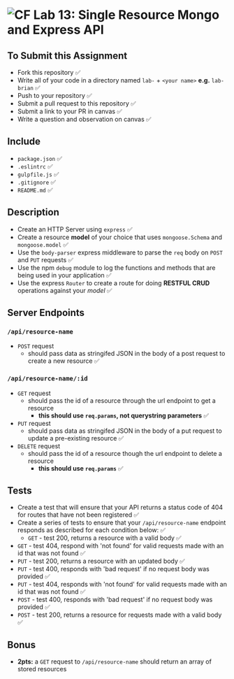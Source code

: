 ![CF](https://camo.githubusercontent.com/70edab54bba80edb7493cad3135e9606781cbb6b/687474703a2f2f692e696d6775722e636f6d2f377635415363382e706e67) Lab 13: Single Resource Mongo and Express API
===

## To Submit this Assignment
  * Fork this repository &#9989;
  * Write all of your code in a directory named `lab-` + `<your name>` **e.g.** `lab-brian` &#9989;
  * Push to your repository &#9989;
  * Submit a pull request to this repository &#9989;
  * Submit a link to your PR in canvas &#9989;
  * Write a question and observation on canvas &#9989;

## Include
  * `package.json` &#9989;
  * `.eslintrc` &#9989;
  * `gulpfile.js` &#9989;
  * `.gitignore` &#9989;
  * `README.md` &#9989;

## Description
  * Create an HTTP Server using `express` &#9989;
  * Create a resource **model** of your choice that uses `mongoose.Schema` and `mongoose.model` &#9989;
  * Use the `body-parser` express middleware to parse the `req` body on `POST` and `PUT` requests &#9989;
  * Use the npm `debug` module to log the functions and methods that are being used in your application &#9989;
  * Use the express `Router` to create a route for doing **RESTFUL CRUD** operations against your _model_ &#9989;

## Server Endpoints
### `/api/resource-name`
* `POST` request
  * should pass data as stringifed JSON in the body of a post request to create a new resource &#9989;

### `/api/resource-name/:id`
* `GET` request
  * should pass the id of a resource through the url endpoint to get a resource
    * **this should use `req.params`, not querystring parameters** &#9989;
* `PUT` request
  * should pass data as stringifed JSON in the body of a put request to update a pre-existing resource &#9989;
* `DELETE` request
  * should pass the id of a resource though the url endpoint to delete a resource
    * **this should use `req.params`** &#9989;

## Tests
* Create a test that will ensure that your API returns a status code of 404 for routes that have not been registered &#9989;
* Create a series of tests to ensure that your `/api/resource-name` endpoint responds as described for each condition below: &#9989;
  * `GET` - test 200, returns a resource with a valid body &#9989;
 * `GET` - test 404, respond with 'not found' for valid requests made with an id that was not found &#9989;
 * `PUT` - test 200, returns a resource with an updated body &#9989;
 * `PUT` - test 400, responds with 'bad request' if no request body was provided &#9989;
 * `PUT` - test 404, responds with 'not found' for valid requests made with an id that was not found &#9989;
 * `POST` - test 400, responds with 'bad request' if no request body was provided &#9989;
 * `POST` - test 200, returns a resource for requests made with a valid body &#9989;

## Bonus
* **2pts:** a `GET` request to `/api/resource-name` should return an array of stored resources
